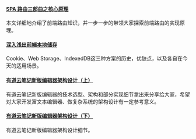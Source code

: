 
#### [SPA 路由三部曲之核心原理](https://mp.weixin.qq.com/s/DNVLuE8v0bNL3SSq7l1I_Q)
本文详细地介绍了前端路由知识，并一步一步的带领大家探索前端路由的实现原理。

#### [深入浅出前端本地储存](https://mp.weixin.qq.com/s/_DqXEfIrdHhy1z7ck7jwBw)
Cookie、Web Storage、IndexedDB这三种方案的历史，优缺点，以及各自在今天的适用场景。

#### [有道云笔记新版编辑器架构设计（上）](https://mp.weixin.qq.com/s/wIu_8yv69bR5pZwb6YYl0Q)
有道云笔记新版编辑器的技术选型、架构和部分实现细节拿出来分享给大家，希望对大家开发富文本编辑器、做复杂系统的架构设计有一定参考意义。

#### [有道云笔记新版编辑器架构设计（下）](https://mp.weixin.qq.com/s/KdENFoibo54ys_NamOKgIg)
有道云笔记新版编辑器架构设计细节。